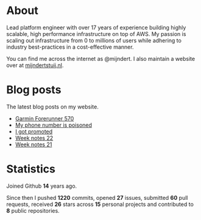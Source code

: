 # About

Lead platform engineer with over 17 years of experience building highly scalable, high performance infrastructure on top of AWS. My passion is scaling out infrastructure from 0 to millions of users while adhering to industry best-practices in a cost-effective manner.

You can find me across the internet as @mijndert. I also maintain a website over at [mijndertstuij.nl](https://mijndertstuij.nl/).

# Blog posts

The latest blog posts on my website.

<!-- BLOGPOSTS:START -->
- [Garmin Forerunner 570](https://mijndertstuij.nl/posts/garmin-forerunner-570/)
- [My phone number is poisoned](https://mijndertstuij.nl/posts/my-phone-number-is-poisoned/)
- [I got promoted](https://mijndertstuij.nl/posts/i-got-promoted-to-lead/)
- [Week notes 22](https://mijndertstuij.nl/posts/week-notes-22/)
- [Week notes 21](https://mijndertstuij.nl/posts/week-notes-21/)
<!-- BLOGPOSTS:END -->

# Statistics

Joined Github **14** years ago.

Since then I pushed **1220** commits, opened **27** issues, submitted **60** pull requests, received **26** stars across **15** personal projects and contributed to **8** public repositories.
